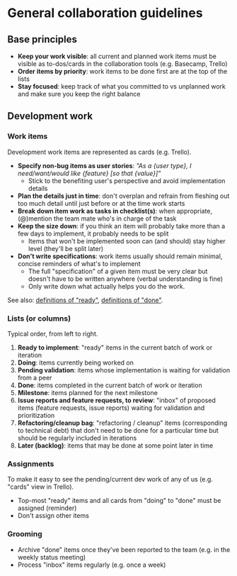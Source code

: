 # General collaboration guidelines

## Base principles

- **Keep your work visible**: all current and planned work items must be visible as to-dos/cards in the collaboration tools (e.g. Basecamp, Trello)
- **Order items by priority**: work items to be done first are at the top of the lists
- **Stay focused**: keep track of what you committed to vs unplanned work and make sure you keep the right balance


## Development work

### Work items

Development work items are represented as cards (e.g. Trello).

- **Specify non-bug items as user stories**: *"As a {user type}, I need/want/would like {feature} [so that {value}]"*
  - Stick to the benefiting user's perspective and avoid implementation details
- **Plan the details just in time**: don't overplan and refrain from fleshing out too much detail until just before or at the time work starts
- **Break down item work as tasks in checklist(s)**: when appropriate, (@)mention the team mate who's in charge of the task
- **Keep the size down**: if you think an item will probably take more than a few days to implement, it probably needs to be split
  - Items that won't be implemented soon can (and should) stay higher level (they'll be split later) 
- **Don't write specifications**: work items usually should remain minimal, concise reminders of what's to implement
  - The full "specification" of a given item must be very clear but doesn't have to be written anywhere (verbal understanding is fine)
  - Only write down what actually helps you do the work.
  
See also: [definitions of "ready"](Collaboration%20guidelines%20-%20Definitions%20of%20ready.md), [definitions of "done"](Collaboration%20guidelines%20-%20Definitions%20of%20done.md).


### Lists (or columns)

Typical order, from left to right.

1. **Ready to implement**: "ready" items in the current batch of work or iteration
2. **Doing**: items currently being worked on
3. **Pending validation**: items whose implementation is waiting for validation from a peer 
4. **Done**: items completed in the current batch of work or iteration
5. **Milestone**: items planned for the next milestone
6. **Issue reports and feature requests, to review**: "inbox" of proposed items (feature requests, issue reports) waiting for validation and prioritization
7. **Refactoring/cleanup bag**: "refactoring / cleanup" items (corresponding to technical debt) that don't need to be done for a particular time but should be regularly included in iterations
8. **Later (backlog)**: items that may be done at some point later in time


### Assignments

To make it easy to see the pending/current dev work of any of us (e.g. "cards" view in Trello).

- Top-most "ready" items and all cards from "doing" to "done" must be assigned (reminder)
- Don't assign other items


### Grooming

- Archive "done" items once they've been reported to the team (e.g. in the weekly status meeting)
- Process "inbox" items regularly (e.g. once a week)
